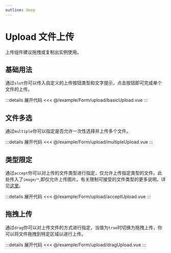 ```yaml
---
outline: deep
---
```


# Upload 文件上传

上传组件建议拖拽或复制出实例使用。

## 基础用法

通过`slot`你可以传入自定义的上传按钮类型和文字提示，点击按钮即可完成单个文件的上传。

<script lang="ts" setup>
import basicUpload from '@/example/Form/upload/basicUpload.vue'
import acceptUpload from '@/example/Form/upload/acceptUpload.vue'
import multipleUpload from '@/example/Form/upload/multipleUpload.vue'
import dragUpload from '@/example/Form/upload/dragUpload.vue'
</script>

<ClientOnly>
  <basicUpload />
</ClientOnly>

:::details 展开代码
<<< @/example/Form/upload/basicUpload.vue
:::

## 文件多选

通过`multiple`你可以指定是否允许一次性选择并上传多个文件。

<ClientOnly>
  <multipleUpload />
</ClientOnly>

:::details 展开代码
<<< @/example/Form/upload/multipleUpload.vue
:::


## 类型限定

通过`accept`你可以对上传的文件类型进行指定，仅允许上传指定类型的文件。此处传入了`image/*`,即仅允许上传图片。有关限制可接受的文件类型的更多说明，详见<a href="https://developer.mozilla.org/zh-CN/docs/Web/HTML/Element/Input/file#%E9%99%90%E5%88%B6%E5%8F%AF%E6%8E%A5%E5%8F%97%E7%9A%84%E6%96%87%E4%BB%B6%E7%B1%BB%E5%9E%8B">这里</a>。

<ClientOnly>
  <acceptUpload />
</ClientOnly>

:::details 展开代码
<<< @/example/Form/upload/acceptUpload.vue
:::


## 拖拽上传

通过`drag`你可以对上传文件的方式进行指定，当值为`true`时切换为拖拽上传，你可以将文件拖拽到特定区域以进行上传。

<ClientOnly>
  <dragUpload />
</ClientOnly>

:::details 展开代码
<<< @/example/Form/upload/dragUpload.vue
:::

